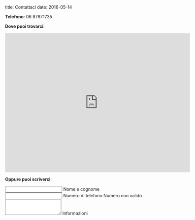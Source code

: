 title: Contattaci
date: 2016-05-14

**Telefono**: 06 87671735

**Dove puoi trovarci**:
<iframe src="https://www.google.com/maps/embed?pb=!1m18!1m12!1m3!1d371.55258448592184!2d12.829079603021205!3d41.84077131757155!2m3!1f0!2f0!3f0!3m2!1i1024!2i768!4f13.1!3m3!1m2!1s0x132f806d4e69148f%3A0x41f50273861d99e4!2sVia+Giuseppe+Calandrelli%2C+47%2C+00039+Zagarolo+RM%2C+Italia!5e0!3m2!1sit!2sus!4v1463476590800" width="600" height="450" frameborder="0" style="border:0" allowfullscreen></iframe><form action="#" method="POST">

**Oppure puoi scriverci**:
<form action="#">
  <div class="mdl-textfield mdl-js-textfield mdl-textfield--floating-label">
    <input class="mdl-textfield__input" type="text" id="name">
    <label class="mdl-textfield__label" for="applicant_name">Nome e cognome</label>
  </div>
  <div class="mdl-textfield mdl-js-textfield mdl-textfield--floating-label">
    <input class="mdl-textfield__input" type="number" pattern="/^([+]39)?((38[{8,9}|0])|(34[{7-9}|0])|(36[6|8|0])|(33[{3-9}|0])|(32[{8,9}]))([\d]{7})$/" id="applicant_phone_number">
    <label class="mdl-textfield__label" for="applicant_phone_number">Numero di telefono</label>
    <span class="mdl-textfield__error">Numero non valido</span>
  </div>
  <div class="mdl-textfield mdl-js-textfield">
    <textarea class="mdl-textfield__input" type="text" rows="3" maxrows="6" id="additional_info"></textarea>
  <label class="mdl-textfield__label" for="schools">Informazioni</label>
</div>
</form>